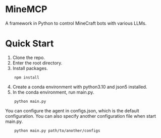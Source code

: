 # MineMCP
A framework in Python to control MineCraft bots with various LLMs. 

# Quick Start
1. Clone the repo.
2. Enter the root directory.
3. Install packages.

```
    npm install 
```

4. Create a conda environment with python3.10 and json5 installed.
5. In the conda environment, run main.py. 

```
    python main.py
```

You can configure the agent in configs.json, which is the default configuration. You can also specify another configuration file when start main.py.

```
    python main.py path/to/another/configs
```

